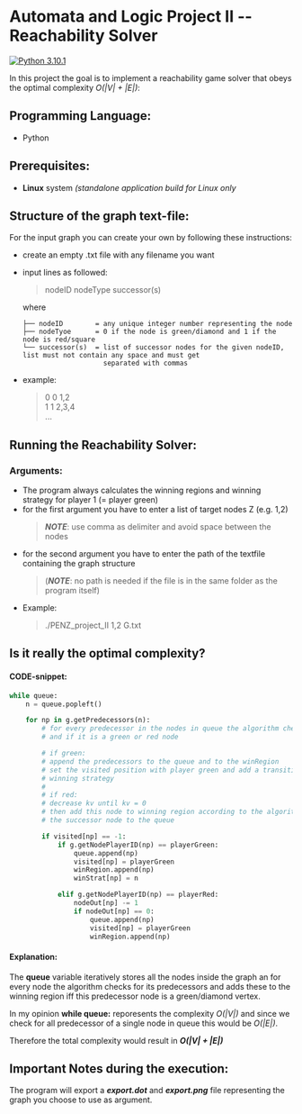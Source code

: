 # Automata and Logic Project II -- Reachability Solver
[![Python 3.10.1](https://img.shields.io/badge/python-3.10.1-blue.svg)](https://www.python.org/downloads/release/python-3101/)

In this project the goal is to implement a reachability game solver that obeys the optimal complexity _O(|V| + |E|)_:

## Programming Language:
- Python

## Prerequisites:
- **Linux** system _(standalone application build for Linux only_
  
## Structure of the graph text-file:
For the input graph you can create your own by following these instructions:
- create an empty .txt file with any filename you want
- input lines as followed:
    > nodeID nodeType successor(s)
  
  where

      ├── nodeID        = any unique integer number representing the node
      ├── nodeTyoe      = 0 if the node is green/diamond and 1 if the node is red/square
      └── successor(s)  = list of successor nodes for the given nodeID, list must not contain any space and must get
                          separated with commas
  
- example:
    > 0 0 1,2 <br />
    1 1 2,3,4 <br />
    ...
  
## Running the Reachability Solver:
### Arguments:
- The program always calculates the winning regions and winning strategy for player 1 (= player green)
- for the first argument you have to enter a list of target nodes Z (e.g. 1,2)
  > **_NOTE_**: use comma as delimiter and avoid space between the nodes
- for the second argument you have to enter the path of the textfile containing the graph structure
  > (**_NOTE_**: no path is needed if the file is in the same folder as the program itself)
- Example:
  > ./PENZ_project_II 1,2 G.txt
  
## Is it really the optimal complexity?
#### CODE-snippet:
```python
while queue:
    n = queue.popleft()

    for np in g.getPredecessors(n):
        # for every predecessor in the nodes in queue the algorithm checks if this region has already been checked
        # and if it is a green or red node

        # if green:
        # append the predecessors to the queue and to the winRegion
        # set the visited position with player green and add a transition from predecessor to node in the
        # winning strategy
        #
        # if red:
        # decrease kv until kv = 0
        # then add this node to winning region according to the algorithm, set visited to player green and add
        # the successor node to the queue

        if visited[np] == -1:
            if g.getNodePlayerID(np) == playerGreen:
                queue.append(np)
                visited[np] = playerGreen
                winRegion.append(np)
                winStrat[np] = n

            elif g.getNodePlayerID(np) == playerRed:
                nodeOut[np] -= 1
                if nodeOut[np] == 0:
                    queue.append(np)
                    visited[np] = playerGreen
                    winRegion.append(np)
```

#### Explanation:
The **queue** variable iteratively stores all the nodes inside the graph an for every node
the algorithm checks for its predecessors and adds these to the winning region iff this
predecessor node is a green/diamond vertex.

In my opinion **while queue:** reporesents the complexity *O(|V|)* and since we check for
all predecessor of a single node in queue this would be *O(|E|)*.

Therefore the total complexity would result in **_O(|V| + |E|)_**

## Important Notes during the execution:

The program will export a **_export.dot_** and **_export.png_** file representing the graph you choose to
use as argument.